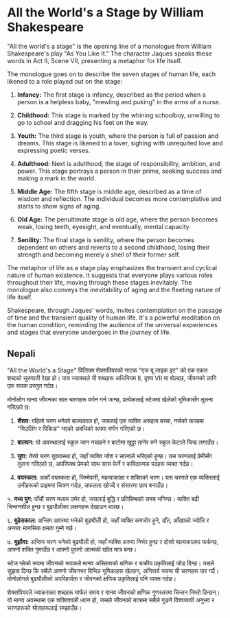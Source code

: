 # All the World's a Stage by William Shakespeare

"All the world's a stage" is the opening line of a monologue from William Shakespeare's play "As You Like It." The character Jaques speaks these words in Act II, Scene VII, presenting a metaphor for life itself.

The monologue goes on to describe the seven stages of human life, each likened to a role played out on the stage:

1. **Infancy:** The first stage is infancy, described as the period when a person is a helpless baby, "mewling and puking" in the arms of a nurse.

2. **Childhood:** This stage is marked by the whining schoolboy, unwilling to go to school and dragging his feet on the way.

3. **Youth:** The third stage is youth, where the person is full of passion and dreams. This stage is likened to a lover, sighing with unrequited love and expressing poetic verses.

4. **Adulthood:** Next is adulthood, the stage of responsibility, ambition, and power. This stage portrays a person in their prime, seeking success and making a mark in the world.

5. **Middle Age:** The fifth stage is middle age, described as a time of wisdom and reflection. The individual becomes more contemplative and starts to show signs of aging.

6. **Old Age:** The penultimate stage is old age, where the person becomes weak, losing teeth, eyesight, and eventually, mental capacity.

7. **Senility:** The final stage is senility, where the person becomes dependent on others and reverts to a second childhood, losing their strength and becoming merely a shell of their former self.

The metaphor of life as a stage play emphasizes the transient and cyclical nature of human existence. It suggests that everyone plays various roles throughout their life, moving through these stages inevitably. The monologue also conveys the inevitability of aging and the fleeting nature of life itself.

Shakespeare, through Jaques' words, invites contemplation on the passage of time and the transient quality of human life. It's a powerful meditation on the human condition, reminding the audience of the universal experiences and stages that everyone undergoes in the journey of life.

## Nepali

"All the World's a Stage" विलियम शेक्सपियरको नाटक "एज यू लाइक इट" को एक एकल शब्दको सुरुवाती रेखा हो। पात्र ज्याक्सले यी शब्दहरू अधिनियम II, दृश्य VII मा बोल्दछ, जीवनको लागि एक रूपक प्रस्तुत गर्दछ।

मोनोलोग मानव जीवनका सात चरणहरू वर्णन गर्न जान्छ, प्रत्येकलाई स्टेजमा खेलेको भूमिकासँग तुलना गरिएको छ:

1. **शैशव:** पहिलो चरण भनेको बाल्यकाल हो, जसलाई एक व्यक्ति असहाय बच्चा, नर्सको काखमा "मिउलिंग र पिकिङ" भएको अवधिको रूपमा वर्णन गरिएको छ।

2. **बालपन:** यो अवस्थालाई स्कुल जान नचाहने र बाटोमा खुट्टा तानेर रुने स्कुल केटाले चिन्ह लगाउँछ।

3. **युवा:** तेस्रो चरण युवावस्था हो, जहाँ व्यक्ति जोश र सपनाले भरिएको हुन्छ। यस चरणलाई प्रेमीसँग तुलना गरिएको छ, अपरिपक्व प्रेमको साथ सास फेर्ने र कवितात्मक पदहरू व्यक्त गर्दछ।

4. **वयस्कता:** अर्को वयस्कता हो, जिम्मेवारी, महत्वाकांक्षा र शक्तिको चरण। यस चरणले एक व्यक्तिलाई उनीहरूको प्राइममा चित्रण गर्दछ, सफलता खोज्दै र संसारमा छाप बनाउँछ।

५. **मध्य युग:** पाँचौं चरण मध्यम उमेर हो, जसलाई बुद्धि र प्रतिबिम्बको समय भनिन्छ। व्यक्ति बढी चिन्तनशील हुन्छ र बुढ्यौलीका लक्षणहरू देखाउन थाल्छ।

६. **बुढेसकाल:** अन्तिम अवस्था भनेको बुढ्यौली हो, जहाँ व्यक्ति कमजोर हुने, दाँत, आँखाको ज्योति र अन्ततः मानसिक क्षमता गुम्ने गर्छ।

७. **बुझौवा:** अन्तिम चरण भनेको बुढ्यौली हो, जहाँ व्यक्ति अरुमा निर्भर हुन्छ र दोस्रो बाल्यकालमा फर्कन्छ, आफ्नो शक्ति गुमाउँछ र आफ्नो पुरानो आत्मको खोल मात्र बन्छ।

स्टेज प्लेको रूपमा जीवनको रूपकले मानव अस्तित्वको क्षणिक र चक्रीय प्रकृतिलाई जोड दिन्छ। यसले सुझाव दिन्छ कि सबैले आफ्नो जीवनभर विभिन्न भूमिकाहरू खेल्छन्, अनिवार्य रूपमा यी चरणहरू पार गर्दै। मोनोलोगले बुढ्यौलीको अपरिहार्यता र जीवनको क्षणिक प्रकृतिलाई पनि व्यक्त गर्दछ।

शेक्सपियरले ज्याकसका शब्दहरू मार्फत समय र मानव जीवनको क्षणिक गुणस्तरमा चिन्तन निम्तो दिन्छन्। यो मानव अवस्थामा एक शक्तिशाली ध्यान हो, जसले जीवनको यात्रामा सबैले गुज्रने विश्वव्यापी अनुभव र चरणहरूको श्रोताहरूलाई सम्झाउँछ।
